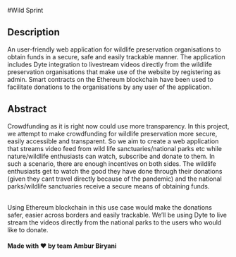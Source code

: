 #Wild Sprint

## Description
An user-friendly web application for wildlife preservation organisations to obtain funds in a secure, safe and easily trackable manner. The application includes Dyte integration to livestream videos directly from the wildlife preservation organisations that make use of the website by registering as admin. Smart contracts on the Ethereum blockchain have been used to facilitate donations to the organisations by any user of the application.

## Abstract
Crowdfunding as it is right now could use more transparency. In this project, we attempt to make crowdfunding for wildlife preservation more secure, easily accessible and transparent. So we aim to create a web application that streams video feed from wild life sanctuaries/national parks etc while nature/wildlife enthusiasts can watch, subscribe and donate to them. In such a scenario, there are enough incentives on both sides. The wildlife enthusiasts get to watch the good they have done through their donations (given they cant travel directly because of the pandemic) and the national parks/wildlife sanctuaries receive a secure means of obtaining funds. </br></br>

Using Ethereum blockchain in this use case would make the donations safer, easier across borders and easily trackable. We’ll be using Dyte to live stream the videos directly from the national parks to the users who would like to donate.

#### Made with ❤  by team Ambur Biryani